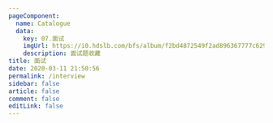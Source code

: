 ```yaml
---
pageComponent: 
  name: Catalogue
  data: 
    key: 07.面试
    imgUrl: https://i0.hdslb.com/bfs/album/f2bd4872549f2ad896367777c629c7c6181cda44.jpg@240w.webp
    description: 面试题收藏
title: 面试
date: 2020-03-11 21:50:56
permalink: /interview
sidebar: false
article: false
comment: false
editLink: false
---
```

